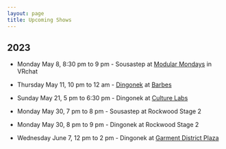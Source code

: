 ```yaml
---
layout: page
title: Upcoming Shows
---
```


## 2023

- Monday May 8, 8:30 pm to 9 pm - Sousastep at [Modular Mondays](https://discord.gg/sdH9CA7x8h) in VRchat

- Thursday May 11, 10 pm to 12 am - [Dingonek](https://www.dingonekbrass.com/) at [Barbes](https://www.barbesbrooklyn.com/events)

- Sunday May 21, 5 pm to 6:30 pm - Dingonek at [Culture Labs](https://www.culturelablic.org/calendar)

- Monday May 30, 7 pm to 8 pm - Sousastep at Rockwood Stage 2

- Monday May 30, 8 pm to 9 pm - Dingonek at Rockwood Stage 2

- Wednesday June 7, 12 pm to 2 pm - Dingonek at [Garment District Plaza](https://garmentdistrict.nyc/#)
